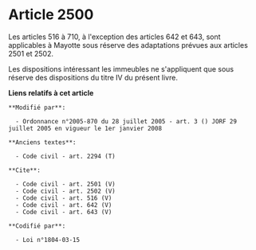 # Article 2500

Les articles 516 à 710, à l'exception des articles 642 et 643, sont applicables à Mayotte sous réserve des adaptations
prévues aux articles 2501 et 2502. 

Les dispositions intéressant les immeubles ne s'appliquent que sous réserve des dispositions du titre IV du présent livre.

**Liens relatifs à cet article**

	**Modifié par**:

	  - Ordonnance n°2005-870 du 28 juillet 2005 - art. 3 () JORF 29 juillet 2005 en vigueur le 1er janvier 2008

	**Anciens textes**:

	  - Code civil - art. 2294 (T)

	**Cite**:

	  - Code civil - art. 2501 (V)
	  - Code civil - art. 2502 (V)
	  - Code civil - art. 516 (V)
	  - Code civil - art. 642 (V)
	  - Code civil - art. 643 (V)

	**Codifié par**:

	  - Loi n°1804-03-15

